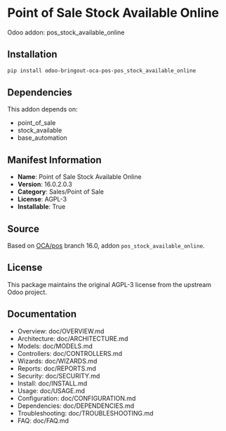 # Point of Sale Stock Available Online

Odoo addon: pos_stock_available_online

## Installation

```bash
pip install odoo-bringout-oca-pos-pos_stock_available_online
```

## Dependencies

This addon depends on:
- point_of_sale
- stock_available
- base_automation

## Manifest Information

- **Name**: Point of Sale Stock Available Online
- **Version**: 16.0.2.0.3
- **Category**: Sales/Point of Sale
- **License**: AGPL-3
- **Installable**: True

## Source

Based on [OCA/pos](https://github.com/OCA/pos) branch 16.0, addon `pos_stock_available_online`.

## License

This package maintains the original AGPL-3 license from the upstream Odoo project.

## Documentation

- Overview: doc/OVERVIEW.md
- Architecture: doc/ARCHITECTURE.md
- Models: doc/MODELS.md
- Controllers: doc/CONTROLLERS.md
- Wizards: doc/WIZARDS.md
- Reports: doc/REPORTS.md
- Security: doc/SECURITY.md
- Install: doc/INSTALL.md
- Usage: doc/USAGE.md
- Configuration: doc/CONFIGURATION.md
- Dependencies: doc/DEPENDENCIES.md
- Troubleshooting: doc/TROUBLESHOOTING.md
- FAQ: doc/FAQ.md
